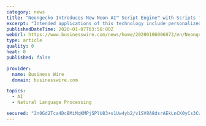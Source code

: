 ```yaml
---
category: news
title: "Neongecko Introduces New Neon AI™ Script Engine™ with Scripts for \"Eliza Conversations\" and \"Audio Website Browsing\""
excerpt: "Intended applications of this technology include personalized store greeters, conversational AI assistants, transcription, translation, and medical instruction reminders ... the classic person-centered therapist “ELIZA\" (demo video), to show the ease of natural language processing and scripting. Many additional examples of conversational ..."
publishedDateTime: 2020-01-07T03:58:00Z
webUrl: https://www.businesswire.com/news/home/20200106006073/en/Neongecko-Introduces-New-Neon-AI™-Script-Engine™
type: article
quality: 0
heat: 0
published: false

provider:
  name: Business Wire
  domain: businesswire.com

topics:
  - AI
  - Natural Language Processing

secured: "2n0Gd2Tca4DcBMiMqKMPjSPlU83+s1Uw4yb2/v1SV8A8dsrAEkLnCK0yCs3CwMzRBkciaTXKpy6mgeH+rCSUdmhpveDSikUWtIY/hgj8mUN9eI/ZhxbTe6AQJ+0iEjm8rFqowYrecLxTfTQazBM5QwO0M3lB5SNZn2JPCovo9WFBwPle6GED/kU/KBm73/3Iqhf/vKG6vt7WBu5bylzuKBR7BNl8onyqIdjuQMtmOA7sTAgU27dhJFK07wzDIwQwvtDo/Kx0FA0C/vHEBnXu4qmoRyMGyuSIWBJ4D+a3czw=;i2rX2lKjXSepNJWe1+ycow=="
---
```


